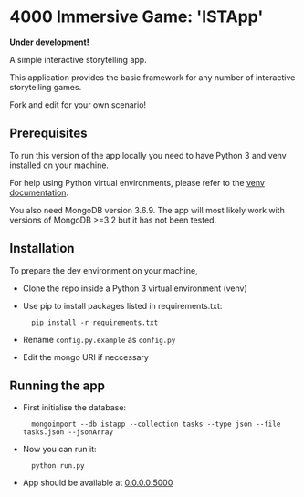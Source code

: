 # 4000 Immersive Game: 'ISTApp'

**Under development!**

A simple interactive storytelling app.

This application provides the basic framework for any number of interactive storytelling games.

Fork and edit for your own scenario!

## Prerequisites

To run this version of the app locally you need to have Python 3 and venv installed on your machine.

For help using Python virtual environments, please refer to the [venv documentation](https://docs.python.org/3/library/venv.html).

You also need MongoDB version 3.6.9. The app will most likely work with versions of MongoDB >=3.2 but it has not been tested.

## Installation

To prepare the dev environment on your machine,

+ Clone the repo inside a Python 3 virtual environment (venv)
+ Use pip to install packages listed in requirements.txt:

		pip install -r requirements.txt
+ Rename `config.py.example` as `config.py`
+ Edit the mongo URI if neccessary

## Running the app

+ First initialise the database:
		
		mongoimport --db istapp --collection tasks --type json --file tasks.json --jsonArray

+ Now you can run it:

		python run.py
+ App should be available at [0.0.0.0:5000](http://0.0.0.0:5000)
